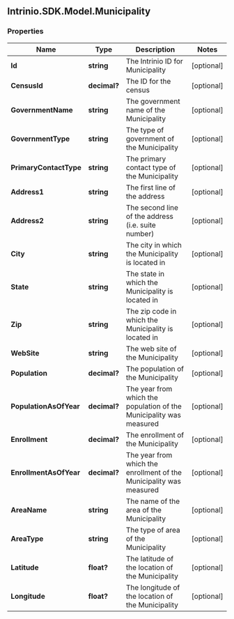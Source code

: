 ## Intrinio.SDK.Model.Municipality
### Properties

Name | Type | Description | Notes
------------ | ------------- | ------------- | -------------
**Id** | **string** | The Intrinio ID for Municipality | [optional] 
**CensusId** | **decimal?** | The ID for the census | [optional] 
**GovernmentName** | **string** | The government name of the Municipality | [optional] 
**GovernmentType** | **string** | The type of government of the Municipality | [optional] 
**PrimaryContactType** | **string** | The primary contact type of the Municipality | [optional] 
**Address1** | **string** | The first line of the address | [optional] 
**Address2** | **string** | The second line of the address (i.e. suite number) | [optional] 
**City** | **string** | The city in which the Municipality is located in | [optional] 
**State** | **string** | The state in which the Municipality is located in | [optional] 
**Zip** | **string** | The zip code in which the Municipality is located in | [optional] 
**WebSite** | **string** | The web site of the Municipality | [optional] 
**Population** | **decimal?** | The population of the Municipality | [optional] 
**PopulationAsOfYear** | **decimal?** | The year from which the population of the Municipality was measured | [optional] 
**Enrollment** | **decimal?** | The enrollment of the Municipality | [optional] 
**EnrollmentAsOfYear** | **decimal?** | The year from which the enrollment of the Municipality was measured | [optional] 
**AreaName** | **string** | The name of the area of the Municipality | [optional] 
**AreaType** | **string** | The type of area of the Municipality | [optional] 
**Latitude** | **float?** | The latitude of the location of the Municipality | [optional] 
**Longitude** | **float?** | The longitude of the location of the Municipality | [optional] 

